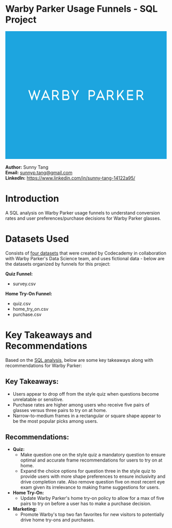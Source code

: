 
# Warby Parker Usage Funnels - SQL Project
<img src=images/warbyparker.jpg width="600" height="400"> 

**Author:** Sunny Tang   
**Email:** sunnyp.tang@gmail.com   
**LinkedIn:** https://www.linkedin.com/in/sunny-tang-14122a95/

# Introduction 
A SQL analysis on Warby Parker usage funnels to understand conversion rates and user preferences/purchase decisions for Warby Parker glasses.

# Datasets Used 
Consists of [four datasets](/datasets/) that were created by Codecademy in collaboration with Warby Parker's Data Science team, and uses fictional data - below are the datasets organized by funnels for this project:

**Quiz Funnel:**

  * survey.csv

**Home Try-On Funnel:**

  * quiz.csv  
  * home_try_on.csv  
  * purchase.csv

# Key Takeaways and Recommendations 
Based on the [SQL analysis](/questions_and_answers.md), below are some key takeaways along with recommendations for Warby Parker: 

## Key Takeaways: 

 * Users appear to drop off from the style quiz when questions become unrelatable or sensitive.
 * Purchase rates are higher among users who receive five pairs of glasses versus three pairs to try on at home.
 * Narrow-to-medium frames in a rectangular or square shape appear to be the most popular picks among users. 

## Recommendations: 

 * **Quiz:**
   * Make question one on the style quiz a mandatory question to ensure optimal and accurate frame recommendations for users to try on at home.
   * Expand the choice options for question three in the style quiz to provide users with more shape preferences to ensure inclusivity and drive completion rate. Also  remove question five on most recent eye exam given its irrelevance to making frame suggestions for users.
 * **Home Try-On:**
   * Update Warby Parker's home try-on policy to allow for a max of five pairs to try on before a user has to make a purchase decision.
 * **Marketing:**
   * Promote Warby's top two fan favorites for new visitors to potentially drive home try-ons and purchases. 
